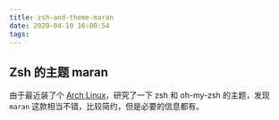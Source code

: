 ```yaml
---
title: zsh-and-theme-maran
date: 2020-04-10 16:00:54
tags:
---
```


## Zsh 的主题 maran

由于最近装了个 [Arch Linux](https://www.archlinux.org/)，研究了一下 zsh 和 oh-my-zsh 的主题，发现 `maran` 这款相当不错，比较简约，但是必要的信息都有。

